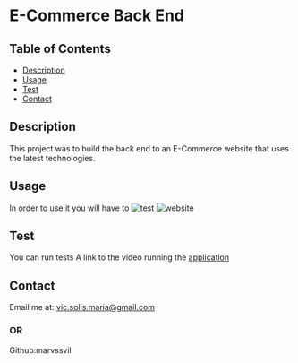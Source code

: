 # E-Commerce Back End

## Table of Contents
* [Description](#Description)
* [Usage](#Usage)
* [Test](#Test)
* [Contact](#Contact)

## Description
This project was to build the back end to an E-Commerce website that uses the latest technologies.

## Usage
In order to use it you will have to 
![test](./)
![website](./)

## Test
You can run tests 
A link to the video running the [application](https://youtu.be/lmsB-_nGdE8)

## Contact
Email me at: vic.solis.maria@gmail.com
### OR
Github:marvssvil